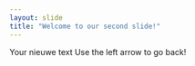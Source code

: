 ```yaml
---
layout: slide
title: "Welcome to our second slide!"
---
```

Your nieuwe text
Use the left arrow to go back!

